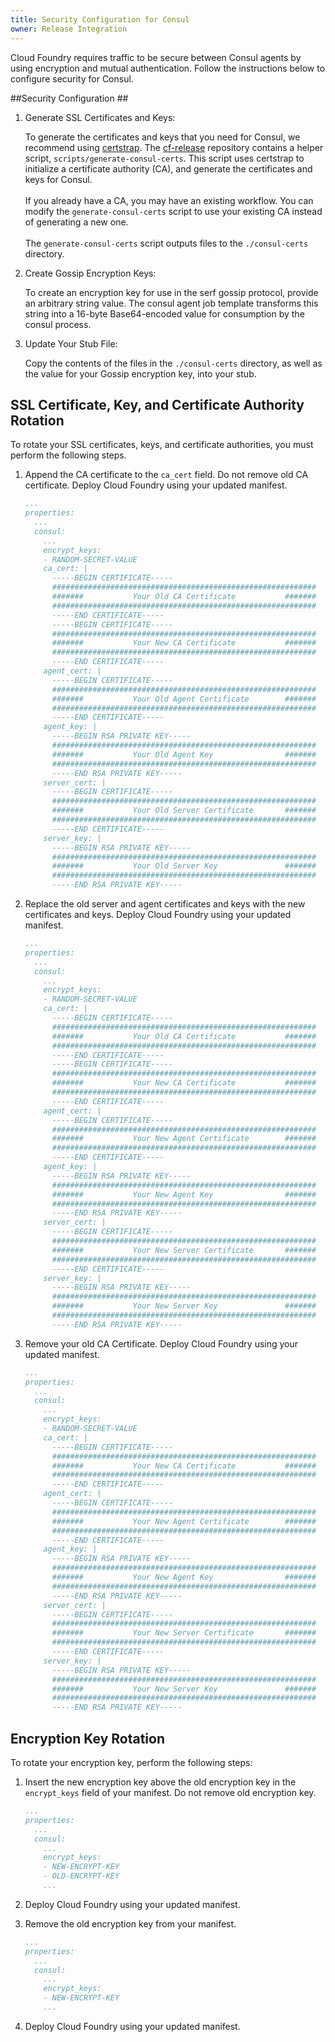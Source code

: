 ```yaml
---
title: Security Configuration for Consul
owner: Release Integration
---
```


<strong></strong>

Cloud Foundry requires traffic to be secure between Consul agents by using
encryption and mutual authentication. Follow the instructions below to configure
security for Consul.

##<a id='secure'></a>Security Configuration ##

1. <a id='generate-certs'></a>Generate SSL Certificates and Keys:

    To generate the certificates and keys that you need for Consul, we
    recommend using [certstrap](https://github.com/square/certstrap).
    The [cf-release](https://github.com/cloudfoundry/cf-release) repository
    contains a helper script, `scripts/generate-consul-certs`.
    This script uses certstrap to initialize a certificate authority (CA), and
    generate the certificates and keys for Consul.
    <br><br>
    If you already have a CA, you may have an existing workflow.
    You can modify the `generate-consul-certs` script to use your existing CA
    instead of generating a new one.
    <br><br>
    The `generate-consul-certs` script outputs files to the `./consul-certs`
    directory.

2. <a id='encrypt-keys'></a>Create Gossip Encryption Keys:

    To create an encryption key for use in the serf gossip protocol, provide an
    arbitrary string value. The consul agent job template transforms this
    string into a 16-byte Base64-encoded value for consumption by the consul
    process.

3. <a id='stub'></a>Update Your Stub File:

    Copy the contents of the files in the `./consul-certs` directory, as well as
    the value for your Gossip encryption key, into your stub.

## <a id='rotating-certs'></a>SSL Certificate, Key, and Certificate Authority Rotation

To rotate your SSL certificates, keys, and certificate authorities, you must
perform the following steps.

1. Append the CA certificate to the `ca_cert` field. Do not remove old CA certificate. Deploy Cloud Foundry using your updated manifest.

    ```yaml
    ...
    properties:
      ...
      consul:
        ...
        encrypt_keys:
        - RANDOM-SECRET-VALUE
        ca_cert: |
          -----BEGIN CERTIFICATE-----
          ###########################################################
          #######           Your Old CA Certificate           #######
          ###########################################################
          -----END CERTIFICATE-----
          -----BEGIN CERTIFICATE-----
          ###########################################################
          #######           Your New CA Certificate           #######
          ###########################################################
          -----END CERTIFICATE-----
        agent_cert: |
          -----BEGIN CERTIFICATE-----
          ###########################################################
          #######           Your Old Agent Certificate        #######
          ###########################################################
          -----END CERTIFICATE-----
        agent_key: |
          -----BEGIN RSA PRIVATE KEY-----
          ###########################################################
          #######           Your Old Agent Key                #######
          ###########################################################
          -----END RSA PRIVATE KEY-----
        server_cert: |
          -----BEGIN CERTIFICATE-----
          ###########################################################
          #######           Your Old Server Certificate       #######
          ###########################################################
          -----END CERTIFICATE-----
        server_key: |
          -----BEGIN RSA PRIVATE KEY-----
          ###########################################################
          #######           Your Old Server Key               #######
          ###########################################################
          -----END RSA PRIVATE KEY-----
   ```

2. Replace the old server and agent certificates and keys with the new
   certificates and keys. Deploy Cloud Foundry using your updated manifest.

    ```yaml
    ...
    properties:
      ...
      consul:
        ...
        encrypt_keys:
        - RANDOM-SECRET-VALUE
        ca_cert: |
          -----BEGIN CERTIFICATE-----
          ###########################################################
          #######           Your Old CA Certificate           #######
          ###########################################################
          -----END CERTIFICATE-----
          -----BEGIN CERTIFICATE-----
          ###########################################################
          #######           Your New CA Certificate           #######
          ###########################################################
          -----END CERTIFICATE-----
        agent_cert: |
          -----BEGIN CERTIFICATE-----
          ###########################################################
          #######           Your New Agent Certificate        #######
          ###########################################################
          -----END CERTIFICATE-----
        agent_key: |
          -----BEGIN RSA PRIVATE KEY-----
          ###########################################################
          #######           Your New Agent Key                #######
          ###########################################################
          -----END RSA PRIVATE KEY-----
        server_cert: |
          -----BEGIN CERTIFICATE-----
          ###########################################################
          #######           Your New Server Certificate       #######
          ###########################################################
          -----END CERTIFICATE-----
        server_key: |
          -----BEGIN RSA PRIVATE KEY-----
          ###########################################################
          #######           Your New Server Key               #######
          ###########################################################
          -----END RSA PRIVATE KEY-----
   ```

3. Remove your old CA Certificate. Deploy Cloud Foundry using your updated manifest.

    ```yaml
    ...
    properties:
      ...
      consul:
        ...
        encrypt_keys:
        - RANDOM-SECRET-VALUE
        ca_cert: |
          -----BEGIN CERTIFICATE-----
          ###########################################################
          #######           Your New CA Certificate           #######
          ###########################################################
          -----END CERTIFICATE-----
        agent_cert: |
          -----BEGIN CERTIFICATE-----
          ###########################################################
          #######           Your New Agent Certificate        #######
          ###########################################################
          -----END CERTIFICATE-----
        agent_key: |
          -----BEGIN RSA PRIVATE KEY-----
          ###########################################################
          #######           Your New Agent Key                #######
          ###########################################################
          -----END RSA PRIVATE KEY-----
        server_cert: |
          -----BEGIN CERTIFICATE-----
          ###########################################################
          #######           Your New Server Certificate       #######
          ###########################################################
          -----END CERTIFICATE-----
        server_key: |
          -----BEGIN RSA PRIVATE KEY-----
          ###########################################################
          #######           Your New Server Key               #######
          ###########################################################
          -----END RSA PRIVATE KEY-----
   ```

## <a id='rotating-encryption-key'></a> Encryption Key Rotation

To rotate your encryption key, perform the following steps:

1. Insert the new encryption key above the old encryption key in the `encrypt_keys` field of your manifest. Do not remove old encryption key. 

    ```yaml
    ...
    properties:
      ...
      consul:
        ...
        encrypt_keys:
        - NEW-ENCRYPT-KEY
        - OLD-ENCRYPT-KEY
        ...
   ```

1. Deploy Cloud Foundry using your updated manifest.

1. Remove the old encryption key from your manifest.

    ```yaml
    ...
    properties:
      ...
      consul:
        ...
        encrypt_keys:
        - NEW-ENCRYPT-KEY
        ...
   ```
1. Deploy Cloud Foundry using your updated manifest.
